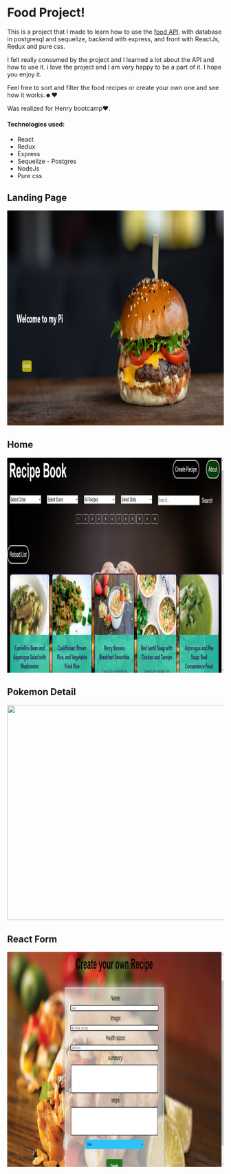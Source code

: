 
# Food Project!

This is a project that I made to learn how to use the [food API](https://spoonacular.com/food-api). with database in postgresql and sequelize, backend with express, and front with ReactJs, Redux and pure css.

I felt really consumed by the project and I learned a lot about the API and how to use it. i love the project and I am very happy to be a part of it. I hope you enjoy it.

Feel free to sort and filter the food recipes or create your own one and see how it works.☻♥

Was realized for Henry bootcamp♥.

#### Technologies used:
-  React
-  Redux
-  Express
-  Sequelize - Postgres
-  NodeJs
-  Pure css

## Landing Page
<p align="center">
  <img height="500rem" width="1200" src="./client/src/images/Landing page.jpg"/>
</p>

## Home
<p align="center">
  <img height="500rem" width="1200" src="./client/src/images/Home.jpg"/>
</p>

## Pokemon Detail
<p align="center">
  <img height="500rem" width="1200" src="./client/src/images/qwe.jpg"/>
</p>

## React Form
<p align="center">
  <img height="500rem" width="1200" src="./client/src/images/React Form.jpg"/>
</p>
